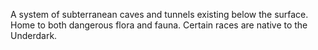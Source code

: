A system of subterranean caves and tunnels existing below the surface. Home to both dangerous flora and fauna. Certain races are native to the Underdark. 